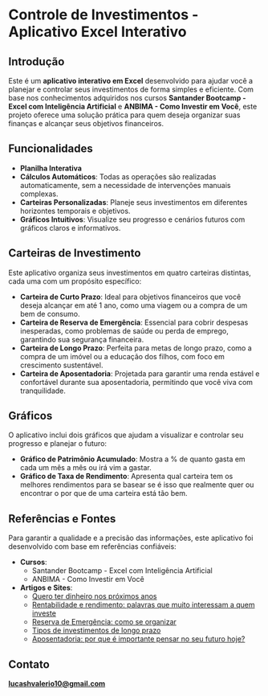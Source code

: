 # Controle de Investimentos - Aplicativo Excel Interativo

## Introdução

Este é um **aplicativo interativo em Excel** desenvolvido para ajudar você a planejar e controlar seus investimentos de forma simples e eficiente. 
Com base nos conhecimentos adquiridos nos cursos **Santander Bootcamp - Excel com Inteligência Artificial** e **ANBIMA - Como Investir em Você**, 
este projeto oferece uma solução prática para quem deseja organizar suas finanças e alcançar seus objetivos financeiros.

## Funcionalidades

- **Planilha Interativa**
- **Cálculos Automáticos**: Todas as operações são realizadas automaticamente, sem a necessidade de intervenções manuais complexas.
- **Carteiras Personalizadas**: Planeje seus investimentos em diferentes horizontes temporais e objetivos.
- **Gráficos Intuitivos**: Visualize seu progresso e cenários futuros com gráficos claros e informativos.

## Carteiras de Investimento

Este aplicativo organiza seus investimentos em quatro carteiras distintas, cada uma com um propósito específico:

- **Carteira de Curto Prazo**: Ideal para objetivos financeiros que você deseja alcançar em até 1 ano, como uma viagem ou a compra de um bem de consumo.
- **Carteira de Reserva de Emergência**: Essencial para cobrir despesas inesperadas, como problemas de saúde ou perda de emprego, garantindo sua segurança financeira.
- **Carteira de Longo Prazo**: Perfeita para metas de longo prazo, como a compra de um imóvel ou a educação dos filhos, com foco em crescimento sustentável.
- **Carteira de Aposentadoria**: Projetada para garantir uma renda estável e confortável durante sua aposentadoria, permitindo que você viva com tranquilidade.

## Gráficos

O aplicativo inclui dois gráficos que ajudam a visualizar e controlar seu progresso e planejar o futuro:

- **Gráfico de Patrimônio Acumulado**: Mostra a % de quanto gasta em cada um mês a mês ou irá vim a gastar.
- **Gráfico de Taxa de Rendimento**: Apresenta qual carteira tem os melhores rendimentos para se basear se é isso que realmente quer ou encontrar o por que de uma carteira está tão bem.

## Referências e Fontes

Para garantir a qualidade e a precisão das informações, este aplicativo foi desenvolvido com base em referências confiáveis:

- **Cursos**:
  - Santander Bootcamp - Excel com Inteligência Artificial [](https://dio.me)
  - ANBIMA - Como Investir em Você [](https://comoinvestiremvoce.anbima.com.br)
- **Artigos e Sites**:
  - [Quero ter dinheiro nos próximos anos](https://comoinvestir.anbima.com.br/noticia/quero-ter-dinheiro-nos-proximos-anos/)
  - [Rentabilidade e rendimento: palavras que muito interessam a quem investe](https://comoinvestir.anbima.com.br/noticia/rentabilidade-rendimento-investimento/)
  - [Reserva de Emergência: como se organizar](https://g1.globo.com/economia/educacao-financeira/noticia/2024/12/04/reserva-de-emergencia-como-se-organizar-e-o-que-levar-em-consideracao-antes-de-comecar.ghtml)
  - [Tipos de investimentos de longo prazo](https://www.onze.com.br/blog/investimento-de-longo-prazo/)
  - [Aposentadoria: por que é importante pensar no seu futuro hoje?](https://comoinvestir.anbima.com.br/noticia/aposentadoria-futuro)

## Contato
**lucashvalerio10@gmail.com**
